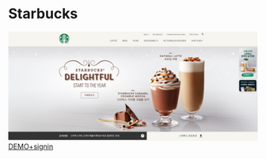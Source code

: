 # Starbucks
<img src="./images/homepage.jpg" />
<a href="https://zippy-meerkat-ecd89f.netlify.app/">DEMO+signin</a>
